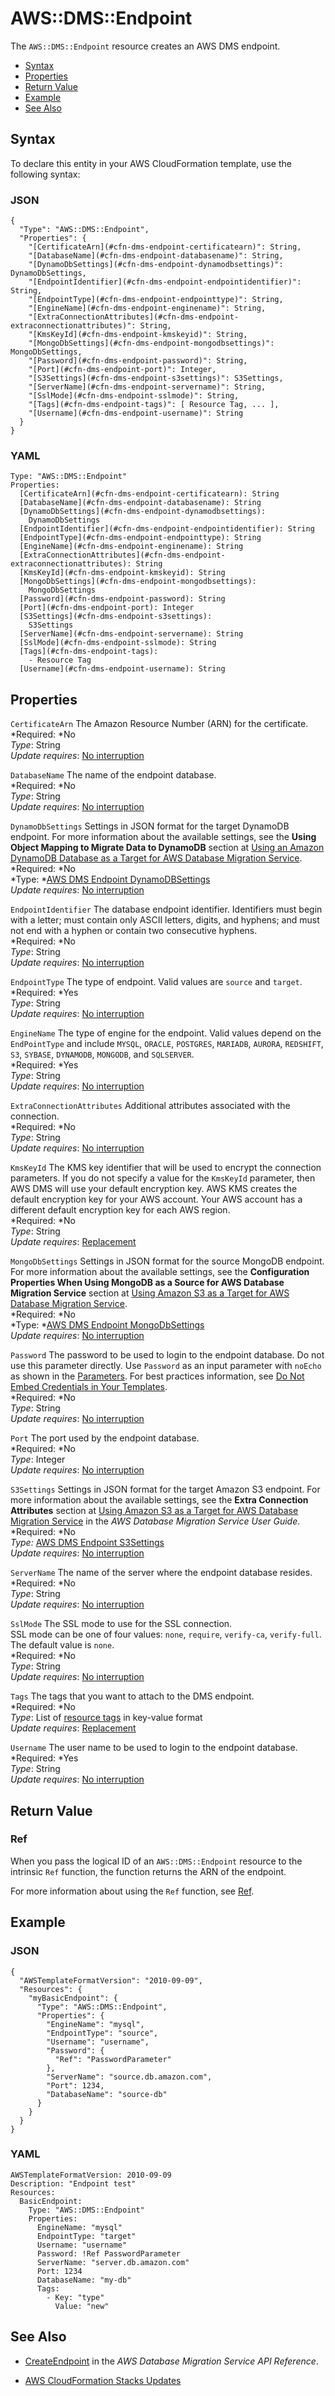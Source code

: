 # AWS::DMS::Endpoint<a name="aws-resource-dms-endpoint"></a>

The `AWS::DMS::Endpoint` resource creates an AWS DMS endpoint\.


+ [Syntax](#aws-resource-dms-endpoint-syntax)
+ [Properties](#aws-resource-dms-endpoint-properties)
+ [Return Value](#aws-resource-dms-endpoint-examples-returnvalues)
+ [Example](#aws-resource-dms-endpoint-examples)
+ [See Also](#w3ab2c21c10d316c15)

## Syntax<a name="aws-resource-dms-endpoint-syntax"></a>

To declare this entity in your AWS CloudFormation template, use the following syntax:

### JSON<a name="aws-resource-dms-endpoint-syntax.json"></a>

```
{
  "Type": "AWS::DMS::Endpoint",
  "Properties": {
    "[CertificateArn](#cfn-dms-endpoint-certificatearn)": String,
    "[DatabaseName](#cfn-dms-endpoint-databasename)": String,
    "[DynamoDbSettings](#cfn-dms-endpoint-dynamodbsettings)": DynamoDbSettings,
    "[EndpointIdentifier](#cfn-dms-endpoint-endpointidentifier)": String,
    "[EndpointType](#cfn-dms-endpoint-endpointtype)": String,
    "[EngineName](#cfn-dms-endpoint-enginename)": String,
    "[ExtraConnectionAttributes](#cfn-dms-endpoint-extraconnectionattributes)": String,
    "[KmsKeyId](#cfn-dms-endpoint-kmskeyid)": String,
    "[MongoDbSettings](#cfn-dms-endpoint-mongodbsettings)": MongoDbSettings,
    "[Password](#cfn-dms-endpoint-password)": String,
    "[Port](#cfn-dms-endpoint-port)": Integer,
    "[S3Settings](#cfn-dms-endpoint-s3settings)": S3Settings,
    "[ServerName](#cfn-dms-endpoint-servername)": String,
    "[SslMode](#cfn-dms-endpoint-sslmode)": String,
    "[Tags](#cfn-dms-endpoint-tags)": [ Resource Tag, ... ],
    "[Username](#cfn-dms-endpoint-username)": String
  }
}
```

### YAML<a name="aws-resource-dms-endpoint-syntax.yaml"></a>

```
Type: "AWS::DMS::Endpoint"
Properties:
  [CertificateArn](#cfn-dms-endpoint-certificatearn): String
  [DatabaseName](#cfn-dms-endpoint-databasename): String
  [DynamoDbSettings](#cfn-dms-endpoint-dynamodbsettings):
    DynamoDbSettings
  [EndpointIdentifier](#cfn-dms-endpoint-endpointidentifier): String
  [EndpointType](#cfn-dms-endpoint-endpointtype): String
  [EngineName](#cfn-dms-endpoint-enginename): String
  [ExtraConnectionAttributes](#cfn-dms-endpoint-extraconnectionattributes): String
  [KmsKeyId](#cfn-dms-endpoint-kmskeyid): String
  [MongoDbSettings](#cfn-dms-endpoint-mongodbsettings): 
    MongoDbSettings
  [Password](#cfn-dms-endpoint-password): String
  [Port](#cfn-dms-endpoint-port): Integer
  [S3Settings](#cfn-dms-endpoint-s3settings):
    S3Settings
  [ServerName](#cfn-dms-endpoint-servername): String
  [SslMode](#cfn-dms-endpoint-sslmode): String
  [Tags](#cfn-dms-endpoint-tags):
    - Resource Tag
  [Username](#cfn-dms-endpoint-username): String
```

## Properties<a name="aws-resource-dms-endpoint-properties"></a>

`CertificateArn`  <a name="cfn-dms-endpoint-certificatearn"></a>
The Amazon Resource Number \(ARN\) for the certificate\.  
*Required: *No  
*Type*: String  
*Update requires*: [No interruption](using-cfn-updating-stacks-update-behaviors.md#update-no-interrupt)

`DatabaseName`  <a name="cfn-dms-endpoint-databasename"></a>
The name of the endpoint database\.  
*Required: *No  
*Type*: String  
*Update requires*: [No interruption](using-cfn-updating-stacks-update-behaviors.md#update-no-interrupt)

`DynamoDbSettings`  <a name="cfn-dms-endpoint-dynamodbsettings"></a>
Settings in JSON format for the target DynamoDB endpoint\. For more information about the available settings, see the **Using Object Mapping to Migrate Data to DynamoDB** section at [ Using an Amazon DynamoDB Database as a Target for AWS Database Migration Service](http://docs.aws.amazon.com/dms/latest/userguide/CHAP_Target.DynamoDB.html)\.  
*Required: *No  
*Type: *[AWS DMS Endpoint DynamoDBSettings](aws-properties-dms-endpoint-dynamodbsettings.md)  
*Update requires*: [No interruption](using-cfn-updating-stacks-update-behaviors.md#update-no-interrupt)

`EndpointIdentifier`  <a name="cfn-dms-endpoint-endpointidentifier"></a>
The database endpoint identifier\. Identifiers must begin with a letter; must contain only ASCII letters, digits, and hyphens; and must not end with a hyphen or contain two consecutive hyphens\.  
*Required: *No  
*Type*: String  
*Update requires*: [No interruption](using-cfn-updating-stacks-update-behaviors.md#update-no-interrupt)

`EndpointType`  <a name="cfn-dms-endpoint-endpointtype"></a>
The type of endpoint\. Valid values are `source` and `target`\.  
*Required: *Yes  
*Type*: String  
*Update requires*: [No interruption](using-cfn-updating-stacks-update-behaviors.md#update-no-interrupt)

`EngineName`  <a name="cfn-dms-endpoint-enginename"></a>
The type of engine for the endpoint\. Valid values depend on the `EndPointType` and include `MYSQL`, `ORACLE`, `POSTGRES`, `MARIADB`, `AURORA`, `REDSHIFT`, `S3`, `SYBASE`, `DYNAMODB`, `MONGODB`, and `SQLSERVER`\.  
*Required: *Yes  
*Type*: String  
*Update requires*: [No interruption](using-cfn-updating-stacks-update-behaviors.md#update-no-interrupt)

`ExtraConnectionAttributes`  <a name="cfn-dms-endpoint-extraconnectionattributes"></a>
Additional attributes associated with the connection\.  
*Required: *No  
*Type*: String  
*Update requires*: [No interruption](using-cfn-updating-stacks-update-behaviors.md#update-no-interrupt)

`KmsKeyId`  <a name="cfn-dms-endpoint-kmskeyid"></a>
The KMS key identifier that will be used to encrypt the connection parameters\. If you do not specify a value for the `KmsKeyId` parameter, then AWS DMS will use your default encryption key\. AWS KMS creates the default encryption key for your AWS account\. Your AWS account has a different default encryption key for each AWS region\.  
*Required: *No  
*Type*: String  
*Update requires*: [Replacement](using-cfn-updating-stacks-update-behaviors.md#update-replacement)

`MongoDbSettings`  <a name="cfn-dms-endpoint-mongodbsettings"></a>
Settings in JSON format for the source MongoDB endpoint\. For more information about the available settings, see the **Configuration Properties When Using MongoDB as a Source for AWS Database Migration Service** section at [ Using Amazon S3 as a Target for AWS Database Migration Service](http://docs.aws.amazon.com/dms/latest/userguide/CHAP_Source.MongoDB.html)\.  
*Required: *No  
*Type: *[AWS DMS Endpoint MongoDbSettings](aws-properties-dms-endpoint-mongodbsettings.md)  
*Update requires*: [No interruption](using-cfn-updating-stacks-update-behaviors.md#update-no-interrupt)

`Password`  <a name="cfn-dms-endpoint-password"></a>
The password to be used to login to the endpoint database\. Do not use this parameter directly\. Use `Password` as an input parameter with `noEcho` as shown in the [Parameters](http://docs.aws.amazon.com/AWSCloudFormation/latest/UserGuide/parameters-section-structure.html)\. For best practices information, see [Do Not Embed Credentials in Your Templates](http://docs.aws.amazon.com/AWSCloudFormation/latest/UserGuide/best-practices.html#creds)\.  
*Required: *No  
*Type*: String  
*Update requires*: [No interruption](using-cfn-updating-stacks-update-behaviors.md#update-no-interrupt)

`Port`  <a name="cfn-dms-endpoint-port"></a>
The port used by the endpoint database\.  
*Required: *No  
*Type*: Integer  
*Update requires*: [No interruption](using-cfn-updating-stacks-update-behaviors.md#update-no-interrupt)

`S3Settings`  <a name="cfn-dms-endpoint-s3settings"></a>
Settings in JSON format for the target Amazon S3 endpoint\. For more information about the available settings, see the **Extra Connection Attributes** section at [ Using Amazon S3 as a Target for AWS Database Migration Service](http://docs.aws.amazon.com/dms/latest/userguide/CHAP_Target.S3.html) in the *AWS Database Migration Service User Guide*\.  
*Required: *No  
*Type:* [AWS DMS Endpoint S3Settings](aws-properties-dms-endpoint-s3settings.md)  
*Update requires*: [No interruption](using-cfn-updating-stacks-update-behaviors.md#update-no-interrupt)

`ServerName`  <a name="cfn-dms-endpoint-servername"></a>
The name of the server where the endpoint database resides\.  
*Required: *No  
*Type*: String  
*Update requires*: [No interruption](using-cfn-updating-stacks-update-behaviors.md#update-no-interrupt)

`SslMode`  <a name="cfn-dms-endpoint-sslmode"></a>
The SSL mode to use for the SSL connection\.  
SSL mode can be one of four values: `none`, `require`, `verify-ca`, `verify-full`\. The default value is `none`\.  
*Required: *No  
*Type*: String  
*Update requires*: [No interruption](using-cfn-updating-stacks-update-behaviors.md#update-no-interrupt)

`Tags`  <a name="cfn-dms-endpoint-tags"></a>
The tags that you want to attach to the DMS endpoint\.  
*Required: *No  
*Type*: List of [resource tags](aws-properties-resource-tags.md) in key\-value format  
*Update requires*: [Replacement](using-cfn-updating-stacks-update-behaviors.md#update-replacement) 

`Username`  <a name="cfn-dms-endpoint-username"></a>
The user name to be used to login to the endpoint database\.  
*Required: *Yes  
*Type*: String  
*Update requires*: [No interruption](using-cfn-updating-stacks-update-behaviors.md#update-no-interrupt)

## Return Value<a name="aws-resource-dms-endpoint-examples-returnvalues"></a>

### Ref<a name="w3ab2c21c10d316c11b3"></a>

When you pass the logical ID of an `AWS::DMS::Endpoint` resource to the intrinsic `Ref` function, the function returns the ARN of the endpoint\.

For more information about using the `Ref` function, see [Ref](intrinsic-function-reference-ref.md)\.

## Example<a name="aws-resource-dms-endpoint-examples"></a>

### JSON<a name="aws-resource-dms-endpoint-example1.json"></a>

```
{
  "AWSTemplateFormatVersion": "2010-09-09",
  "Resources": {
    "myBasicEndpoint": {
      "Type": "AWS::DMS::Endpoint",
      "Properties": {
        "EngineName": "mysql",
        "EndpointType": "source",
        "Username": "username",
        "Password": {
          "Ref": "PasswordParameter"
        },
        "ServerName": "source.db.amazon.com",
        "Port": 1234,
        "DatabaseName": "source-db"
      }
    }
  }
}
```

### YAML<a name="aws-resource-dms-endpoint-example1.yaml"></a>

```
AWSTemplateFormatVersion: 2010-09-09
Description: "Endpoint test"
Resources:
  BasicEndpoint:
    Type: "AWS::DMS::Endpoint"
    Properties:
      EngineName: "mysql"
      EndpointType: "target"
      Username: "username"
      Password: !Ref PasswordParameter
      ServerName: "server.db.amazon.com"
      Port: 1234
      DatabaseName: "my-db"
      Tags:
        - Key: "type"
          Value: "new"
```

## See Also<a name="w3ab2c21c10d316c15"></a>

+ [CreateEndpoint](http://docs.aws.amazon.com/dms/latest/APIReference/API_CreateEndpoint.html) in the *AWS Database Migration Service API Reference*\.

+ [AWS CloudFormation Stacks Updates](using-cfn-updating-stacks.md)